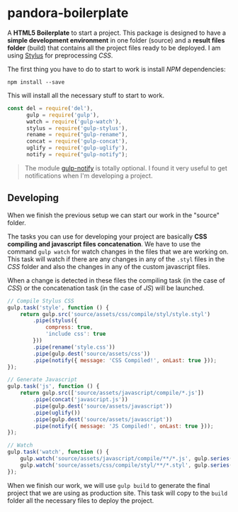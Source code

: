 # pandora-boilerplate
A **HTML5 Boilerplate** to start a project.
This package is designed to have a **simple development environment** in one folder (source) and a **result files folder** (build) that contains all the project files ready to be deployed. I am using [Stylus](http://stylus-lang.com) for preprocessing _CSS_.

The first thing you have to do to start to work is install _NPM_ dependencies:
```
npm install --save
```
This will install all the necessary stuff to start to work. 
```javascript
const del = require('del'),
      gulp = require('gulp'),
      watch = require('gulp-watch'),
      stylus = require('gulp-stylus'),
      rename = require("gulp-rename"),
      concat = require('gulp-concat'),
      uglify = require('gulp-uglify'),
      notify = require("gulp-notify");
```

> The module [gulp-notify](https://github.com/mikaelbr/gulp-notify) is totally optional. I found it very useful to get notifications when I'm developing a project.

## Developing
When we finish the previous setup we can start our work in the "source" folder.

The tasks you can use for developing your project are basically **CSS compiling and javascript files concatenation**. We have to use the command `gulp watch` for watch changes in the files that we are working on. This task will watch if there are any changes in any of the `.styl` files in the _CSS_ folder and also the changes in any of the custom javascript files.

When a change is detected in these files the compiling task (in the case of _CSS_) or the concatenation task (in the case of _JS_) will be launched.

```javascript
// Compile Stylus CSS
gulp.task('style', function () {
    return gulp.src('source/assets/css/compile/styl/style.styl')
        .pipe(stylus({
            compress: true,
            'include css': true
        }))
        .pipe(rename('style.css'))
        .pipe(gulp.dest('source/assets/css'))
        .pipe(notify({ message: 'CSS Compiled!', onLast: true }));
});

// Generate Javascript
gulp.task('js', function () {
    return gulp.src(['source/assets/javascript/compile/*.js'])
        .pipe(concat('javascript.js'))
        .pipe(gulp.dest('source/assets/javascript'))
        .pipe(uglify())
        .pipe(gulp.dest('source/assets/javascript'))
        .pipe(notify({ message: 'JS Compiled!', onLast: true }));
});

// Watch
gulp.task('watch', function () {
    gulp.watch('source/assets/javascript/compile/**/*.js', gulp.series('js'));
    gulp.watch('source/assets/css/compile/styl/**/*.styl', gulp.series('style'));
});
```

When we finish our work, we will use `gulp build` to generate the final project that we are using as production site. This task will copy to the `build` folder all the necessary files to deploy the project.